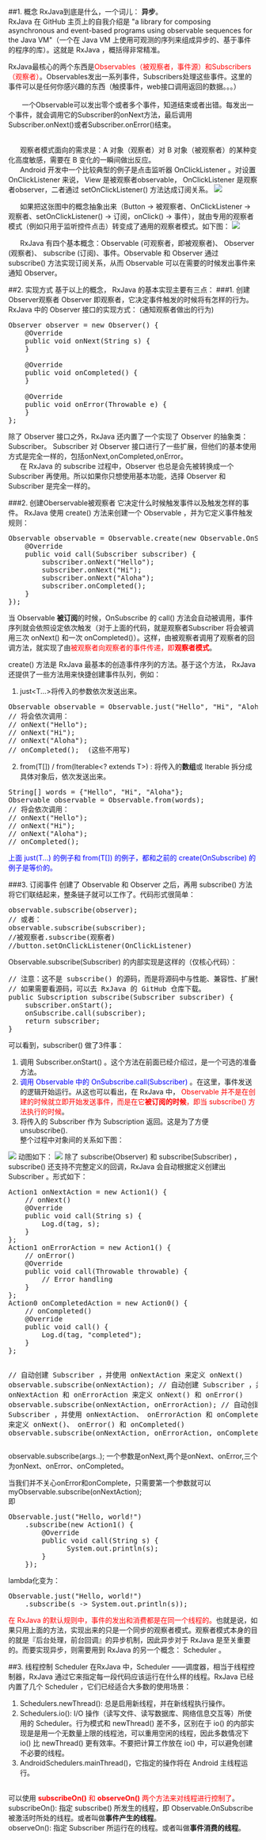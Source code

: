 ##1. 概念
RxJava到底是什么，一个词儿： <b>异步</b>。<br>
RxJava 在 GitHub 主页上的自我介绍是   "a library for composing asynchronous and event-based programs using observable sequences for the Java VM"（一个在 Java VM 上使用可观测的序列来组成异步的、基于事件的程序的库）。这就是 RxJava ，概括得非常精准。<br>

RxJava最核心的两个东西是<font color="red">Observables（被观察者，事件源）和Subscribers（观察者）</font>。Observables发出一系列事件，Subscribers处理这些事件。这里的事件可以是任何你感兴趣的东西（触摸事件，web接口调用返回的数据。。。）<br><br>
&nbsp;&nbsp; &nbsp; &nbsp;    一个Observable可以发出零个或者多个事件，知道结束或者出错。每发出一个事件，就会调用它的Subscriber的onNext方法，最后调用Subscriber.onNext()或者Subscriber.onError()结束。<br><br>

&nbsp;&nbsp; &nbsp; &nbsp;观察者模式面向的需求是：A 对象（观察者）对 B 对象（被观察者）的某种变化高度敏感，需要在 B 变化的一瞬间做出反应。<br>
&nbsp;&nbsp; &nbsp; &nbsp;Android 开发中一个比较典型的例子是点击监听器 OnClickListener 。对设置 OnClickListener 来说， View 是被观察者observable， OnClickListener 是观察者observer，二者通过 setOnClickListener() 方法达成订阅关系。
<img src="/imgs/observable_observer.png"/>

&nbsp;&nbsp; &nbsp; &nbsp;如果把这张图中的概念抽象出来（Button -> 被观察者、OnClickListener -> 观察者、setOnClickListener() -> 订阅，onClick() -> 事件），就由专用的观察者模式（例如只用于监听控件点击）转变成了通用的观察者模式。如下图：
<img src="/imgs/observable_observer02.png"/>

&nbsp;&nbsp; &nbsp; &nbsp;RxJava 有四个基本概念：Observable (可观察者，即被观察者)、 Observer (观察者)、 subscribe (订阅)、事件。Observable 和 Observer 通过 subscribe() 方法实现订阅关系，从而 Observable 可以在需要的时候发出事件来通知 Observer。

##2. 实现方式
基于以上的概念， RxJava 的基本实现主要有三点：
###1. 创建Observer观察者
Observer 即观察者，它决定事件触发的时候将有怎样的行为。 RxJava 中的 Observer 接口的实现方式：  (通知观察者做出的行为)
<pre>
Observer<String> observer = new Observer<String>() {
    @Override
    public void onNext(String s) {
    }

    @Override
    public void onCompleted() {
    }

    @Override
    public void onError(Throwable e) {
    }
};
</pre>
除了 Observer 接口之外，RxJava 还内置了一个实现了 Observer 的抽象类：Subscriber。 Subscriber 对 Observer 接口进行了一些扩展，但他们的基本使用方式是完全一样的，包括onNext,onCompleted,onError。<br>
&nbsp;&nbsp; &nbsp; &nbsp;在 RxJava 的 subscribe 过程中，Observer 也总是会先被转换成一个 Subscriber 再使用。所以如果你只想使用基本功能，选择 Observer 和 Subscriber 是完全一样的。

###2. 创建Oberservable被观察者
它决定什么时候触发事件以及触发怎样的事件。 RxJava 使用 create() 方法来创建一个 Observable ，并为它定义事件触发规则：
<pre>
Observable observable = Observable.create(new Observable.OnSubscribe<String>() {
    @Override
    public void call(Subscriber<? super String> subscriber) {
        subscriber.onNext("Hello");
        subscriber.onNext("Hi");
        subscriber.onNext("Aloha");
        subscriber.onCompleted();
    }
});
</pre>
当 Observable <b>被订阅</b>的时候，OnSubscribe 的 call() 方法会自动被调用，事件序列就会依照设定依次触发（对于上面的代码，就是观察者Subscriber 将会被调用三次 onNext() 和一次 onCompleted()）。这样，由被观察者调用了观察者的回调方法，就实现了由<font color="red">被观察者向观察者的事件传递，即<b>观察者模式</b></font>。<br>

create() 方法是 RxJava 最基本的创造事件序列的方法。基于这个方法， RxJava 还提供了一些方法用来快捷创建事件队列，例如：<br>
1. just<T...>将传入的参数依次发送出来。
<pre>
Observable observable = Observable.just("Hello", "Hi", "Aloha");
// 将会依次调用：
// onNext("Hello");
// onNext("Hi");
// onNext("Aloha");
// onCompleted();  (这些不用写)
</pre>
2. from(T[]) / from(Iterable<? extends T>) :  将传入的<b>数组</b>或 Iterable 拆分成具体对象后，依次发送出来。
<pre>
String[] words = {"Hello", "Hi", "Aloha"};
Observable observable = Observable.from(words);
// 将会依次调用：
// onNext("Hello");
// onNext("Hi");
// onNext("Aloha");
// onCompleted();
</pre>
<font color="blue">上面 just(T...) 的例子和 from(T[]) 的例子，都和之前的 create(OnSubscribe) 的例子是等价的。</font>

###3. 订阅事件
创建了 Observable 和 Observer 之后，再用 subscribe() 方法将它们联结起来，整条链子就可以工作了。代码形式很简单：
<pre>
observable.subscribe(observer);
// 或者：
observable.subscribe(subscriber);
//被观察者.subscribe(观察者)
//button.setOnClickListener(OnClickListener)
</pre>
Observable.subscribe(Subscriber) 的内部实现是这样的（仅核心代码）：
<pre>
// 注意：这不是 subscribe() 的源码，而是将源码中与性能、兼容性、扩展性有关的代码剔除后的核心代码。
// 如果需要看源码，可以去 RxJava 的 GitHub 仓库下载。
public Subscription subscribe(Subscriber subscriber) {
    subscriber.onStart();
    onSubscribe.call(subscriber);
    return subscriber;
}
</pre>
可以看到，subscriber() 做了3件事：

1. 调用 Subscriber.onStart() 。这个方法在前面已经介绍过，是一个可选的准备方法。
2. <font color="blue">调用 Observable 中的 OnSubscribe.call(Subscriber)</font> 。在这里，事件发送的逻辑开始运行。从这也可以看出，在 RxJava 中，<font color="red"> Observable 并不是在创建的时候就立即开始发送事件，而是在它<b>被订阅的时候</b>，即当 subscribe() 方法执行的时候</font>。
3. 将传入的 Subscriber 作为 Subscription 返回。这是为了方便 unsubscribe().<br>
 整个过程中对象间的关系如下图：
<img src="/imgs/onsubscribe01.png"/>
动图如下：
<img src="/imgs/dynamicpics.gif"/>
除了 subscribe(Observer) 和 subscribe(Subscriber) ，subscribe() 还支持不完整定义的回调，RxJava 会自动根据定义创建出 Subscriber 。形式如下：
<pre>
Action1<String> onNextAction = new Action1<String>() {
    // onNext()
    @Override
    public void call(String s) {
        Log.d(tag, s);
    }
};
Action1<Throwable> onErrorAction = new Action1<Throwable>() {
    // onError()
    @Override
    public void call(Throwable throwable) {
        // Error handling
    }
};
Action0 onCompletedAction = new Action0() {
    // onCompleted()
    @Override
    public void call() {
        Log.d(tag, "completed");
    }
};

// 自动创建 Subscriber ，并使用 onNextAction 来定义 onNext()
observable.subscribe(onNextAction);
// 自动创建 Subscriber ，并使用 onNextAction 和 onErrorAction 来定义 onNext() 和 onError()
observable.subscribe(onNextAction, onErrorAction);
// 自动创建 Subscriber ，并使用 onNextAction、 onErrorAction 和 onCompletedAction 来定义 onNext()、 onError() 和 onCompleted()
observable.subscribe(onNextAction, onErrorAction, onCompletedAction);
</pre>

observable.subscribe(args..);
一个参数是onNext,两个是onNext、onError,三个为onNext、onError、onCompleted。<br>

当我们并不关心onError和onComplete，只需要第一个参数就可以<br>
myObservable.subscribe(onNextAction);  <br>
即
<pre>
Observable.just("Hello, world!")  
    .subscribe(new Action1<String>() {  
        @Override  
        public void call(String s) {  
              System.out.println(s);  
        }  
    }); 
</pre>
lambda化变为：<br>
<pre>
Observable.just("Hello, world!")  
    .subscribe(s -> System.out.println(s));  
</pre>

<font color="red"> 在 RxJava 的默认规则中，事件的发出和消费都是在同一个线程的。</font>也就是说，如果只用上面的方法，实现出来的只是一个同步的观察者模式。观察者模式本身的目的就是『后台处理，前台回调』的异步机制，因此异步对于 RxJava 是至关重要的。而要实现异步，则需要用到 RxJava 的另一个概念： Scheduler 。

##3. 线程控制 Scheduler
在RxJava 中，Scheduler ——调度器，相当于线程控制器，RxJava 通过它来指定每一段代码应该运行在什么样的线程。RxJava 已经内置了几个 Scheduler ，它们已经适合大多数的使用场景：<br>
1. Schedulers.newThread(): 总是启用新线程，并在新线程执行操作。<br>
2. Schedulers.io(): I/O 操作（读写文件、读写数据库、网络信息交互等）所使用的 Scheduler。行为模式和 newThread() 差不多，区别在于 io() 的内部实现是是用一个无数量上限的线程池，可以重用空闲的线程，因此多数情况下 io() 比 newThread() 更有效率。不要把计算工作放在 io() 中，可以避免创建不必要的线程。<br>
3.  AndroidSchedulers.mainThread()，它指定的操作将在 Android 主线程运行。<br>


<br>
可以使用 <font color="red"><b>subscribeOn()</b> 和 <b> observeOn()</b>  两个方法来对线程进行控制了</font>。<br>
 subscribeOn(): 指定 subscribe() 所发生的线程，即 Observable.OnSubscribe 被激活时所处的线程。或者叫做<b>事件产生的线程</b>。 <br>
 observeOn(): 指定 Subscriber 所运行在的线程。或者叫做<b>事件消费的线程</b>。